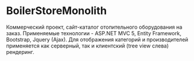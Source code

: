 # BoilerStoreMonolith

Коммерческий проект, сайт-каталог отопительного оборудования на заказ. Применяемые технологии - ASP.NET MVC 5, Entity Framework, Bootstrap,
Jquery (Ajax). Для отображения категорий и производителей применяется как серверный, так и клиентский (tree view слева) рендеринг.
